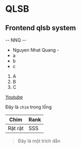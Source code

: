 # QLSB
## Frontend qlsb system
-- NNQ --
- Nguyen Nhat Quang -
- a
- b
- c

1. A
2. B
3. C

[Youtube](https://www.youtube.com)

Đây là `chim` trong lồng

Chim|Rank|
|---|----|
|Rặt rặt|SSS|

> Đây là một trích dẫn
